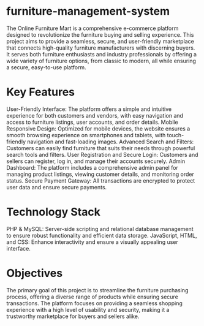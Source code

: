 # furniture-management-system
The Online Furniture Mart is a comprehensive e-commerce platform designed to revolutionize the furniture buying and selling experience. This project aims to provide a seamless, secure, and user-friendly marketplace that connects high-quality furniture manufacturers with discerning buyers. It serves both furniture enthusiasts and industry professionals by offering a wide variety of furniture options, from classic to modern, all while ensuring a secure, easy-to-use platform.

# Key Features
User-Friendly Interface: The platform offers a simple and intuitive experience for both customers and vendors, with easy navigation and access to furniture listings, user accounts, and order details.
Mobile Responsive Design: Optimized for mobile devices, the website ensures a smooth browsing experience on smartphones and tablets, with touch-friendly navigation and fast-loading images.
Advanced Search and Filters: Customers can easily find furniture that suits their needs through powerful search tools and filters.
User Registration and Secure Login: Customers and sellers can register, log in, and manage their accounts securely.
Admin Dashboard: The platform includes a comprehensive admin panel for managing product listings, viewing customer details, and monitoring order status.
Secure Payment Gateway: All transactions are encrypted to protect user data and ensure secure payments.

# Technology Stack
PHP & MySQL: Server-side scripting and relational database management to ensure robust functionality and efficient data storage.
JavaScript, HTML, and CSS: Enhance interactivity and ensure a visually appealing user interface.

# Objectives
The primary goal of this project is to streamline the furniture purchasing process, offering a diverse range of products while ensuring secure transactions. The platform focuses on providing a seamless shopping experience with a high level of usability and security, making it a trustworthy marketplace for buyers and sellers alike.
